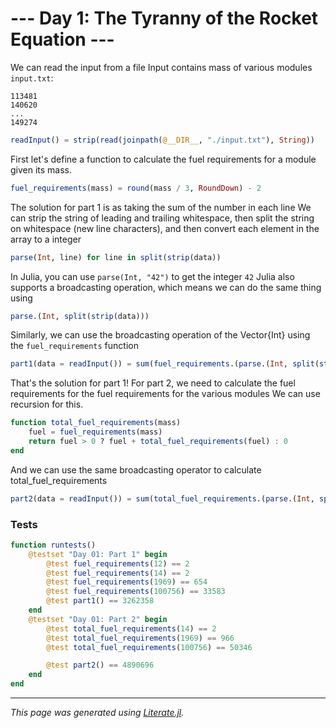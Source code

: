 # --- Day 1: The Tyranny of the Rocket Equation ---

We can read the input from a file
Input contains mass of various modules
`input.txt`:
```
113481
140620
...
149274
```

```julia
readInput() = strip(read(joinpath(@__DIR__, "./input.txt"), String))
```

First let's define a function to calculate the fuel requirements for a module given its mass.

```julia
fuel_requirements(mass) = round(mass / 3, RoundDown) - 2
```

The solution for part 1 is as taking the sum of the number in each line
We can strip the string of leading and trailing whitespace,
then split the string on whitespace (new line characters),
and then convert each element in the array to a integer

```julia
parse(Int, line) for line in split(strip(data))
```

In Julia, you can use `parse(Int, "42")` to get the integer `42`
Julia also supports a broadcasting operation, which means we can do the same thing using

```julia
parse.(Int, split(strip(data)))
```

Similarly, we can use the broadcasting operation of the Vector{Int} using the `fuel_requirements` function

```julia
part1(data = readInput()) = sum(fuel_requirements.(parse.(Int, split(strip(data)))))
```

That's the solution for part 1!
For part 2, we need to calculate the fuel requirements for the fuel requirements for the various modules
We can use recursion for this.

```julia
function total_fuel_requirements(mass)
    fuel = fuel_requirements(mass)
    return fuel > 0 ? fuel + total_fuel_requirements(fuel) : 0
end
```

And we can use the same broadcasting operator to calculate total_fuel_requirements

```julia
part2(data = readInput()) = sum(total_fuel_requirements.(parse.(Int, split(strip(data)))))
```

### Tests

```julia
function runtests()
    @testset "Day 01: Part 1" begin
        @test fuel_requirements(12) == 2
        @test fuel_requirements(14) == 2
        @test fuel_requirements(1969) == 654
        @test fuel_requirements(100756) == 33583
        @test part1() == 3262358
    end
    @testset "Day 01: Part 2" begin
        @test total_fuel_requirements(14) == 2
        @test total_fuel_requirements(1969) == 966
        @test total_fuel_requirements(100756) == 50346

        @test part2() == 4890696
    end
end
```

---

*This page was generated using [Literate.jl](https://github.com/fredrikekre/Literate.jl).*

